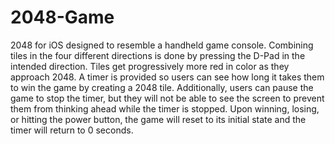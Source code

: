 # 2048-Game
2048 for iOS designed to resemble a handheld game console. Combining tiles in the four different directions is done by pressing the D-Pad in the intended direction. Tiles get progressively more red in color as they approach 2048. A timer is provided so users can see how long it takes them to win the game by creating a 2048 tile. Additionally, users can pause the game to stop the timer, but they will not be able to see the screen to prevent them from thinking ahead while the timer is stopped. Upon winning, losing, or hitting the power button, the game will reset to its initial state and the timer will return to 0 seconds.
